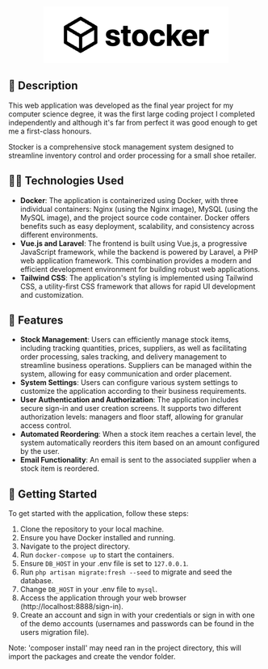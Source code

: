 <p align="center">
  <img src="stocker.png" />
</p>

## 📝 Description
This web application was developed as the final year project for my computer science degree, it was the first large coding project I completed independently and although it's far from perfect it was good enough to get me a first-class honours.

Stocker is a comprehensive stock management system designed to streamline inventory control and order processing for a small shoe retailer.

## 👨‍💻 Technologies Used

- **Docker**: The application is containerized using Docker, with three individual containers: Nginx (using the Nginx image), MySQL (using the MySQL image), and the project source code container. Docker offers benefits such as easy deployment, scalability, and consistency across different environments.
- **Vue.js and Laravel**: The frontend is built using Vue.js, a progressive JavaScript framework, while the backend is powered by Laravel, a PHP web application framework. This combination provides a modern and efficient development environment for building robust web applications.
- **Tailwind CSS**: The application's styling is implemented using Tailwind CSS, a utility-first CSS framework that allows for rapid UI development and customization.

## 📱 Features

- **Stock Management**: Users can efficiently manage stock items, including tracking quantities, prices, suppliers, as well as facilitating order processing, sales tracking, and delivery management to streamline business operations. Suppliers can be managed within the system, allowing for easy communication and order placement.
- **System Settings**: Users can configure various system settings to customize the application according to their business requirements.
- **User Authentication and Authorization**: The application includes secure sign-in and user creation screens. It supports two different authorization levels: managers and floor staff, allowing for granular access control.
- **Automated Reordering**: When a stock item reaches a certain level, the system automatically reorders this item based on an amount configured by the user.
- **Email Functionality**: An email is sent to the associated supplier when a stock item is reordered.

## 🚀 Getting Started

To get started with the application, follow these steps:

1. Clone the repository to your local machine.
2. Ensure you have Docker installed and running.
3. Navigate to the project directory.
4. Run `docker-compose up` to start the containers.
5. Ensure `DB_HOST` in your .env file is set to `127.0.0.1`.
6. Run `php artisan migrate:fresh --seed` to migrate and seed the database.
7. Change `DB_HOST` in your .env file to `mysql`.
8. Access the application through your web browser (http://localhost:8888/sign-in).
9. Create an account and sign in with your credentials or sign in with one of the demo accounts (usernames and passwords can be found in the users migration file).

Note: 'composer install' may need ran in the project directory, this will import the packages and create the vendor folder.
